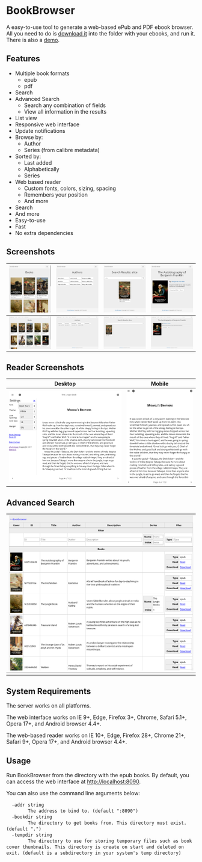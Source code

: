 # BookBrowser
A easy-to-use tool to generate a web-based ePub and PDF ebook browser. All you need to do is [download it](https://github.com/geek1011/BookBrowser/releases/latest) into the folder with your ebooks, and run it. There is also a [demo](https://bookbrowser-demo.geek1011.net/books/).

## Features
- Multiple book formats
    - epub
    - pdf
- Search
- Advanced Search
    - Search any combination of fields
    - View all information in the results
- List view
- Responsive web interface
- Update notifications
- Browse by:
    - Author
    - Series (from calibre metadata)
- Sorted by:
    - Last added
    - Alphabetically
    - Series
- Web based reader
    - Custom fonts, colors, sizing, spacing
    - Remembers your position
    - And more
- Search
- And more
- Easy-to-use
- Fast
- No extra dependencies

## Screenshots

| ![](screenshots/books-mobile.png) | ![](screenshots/authors-mobile.png) | ![](screenshots/search-mobile.png) | ![](screenshots/book-mobile.png) |
| --- | --- | --- | --- |
| ![](screenshots/books-desktop.png) | ![](screenshots/authors-desktop.png) | ![](screenshots/search-desktop.png) | ![](screenshots/book-desktop.png) |

## Reader Screenshots

| Desktop | Mobile |
| --- | --- |
| ![](screenshots/reader-desktop.png) | ![](screenshots/reader-mobile.png) |

## Advanced Search

| ![](screenshots/list-desktop.png) |
| --- |
| |

## System Requirements
The server works on all platforms.

The web interface works on IE 9+, Edge, Firefox 3+, Chrome, Safari 5.1+, Opera 17+, and Android browser 4.4+.

The web-based reader works on IE 10+, Edge, Firefox 28+, Chrome 21+, Safari 9+, Opera 17+, and Android browser 4.4+.

## Usage
Run BookBrowser from the directory with the epub books. By default, you can access the web interface at [http://localhost:8090](http://localhost:8090).

You can also use the command line arguments below:

````
  -addr string
    	The address to bind to. (default ":8090")
  -bookdir string
    	The directory to get books from. This directory must exist. (default ".")
  -tempdir string
    	The directory to use for storing temporary files such as book cover thumbnails. This directory is create on start and deleted on exit. (default is a subdirectory in your system's temp directory)
````
